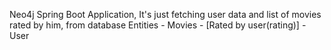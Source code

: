 Neo4j Spring Boot Application, 
 It's just fetching user data and list of movies rated by him, from database
 Entities -
            Movies - [Rated by user(rating)] - User